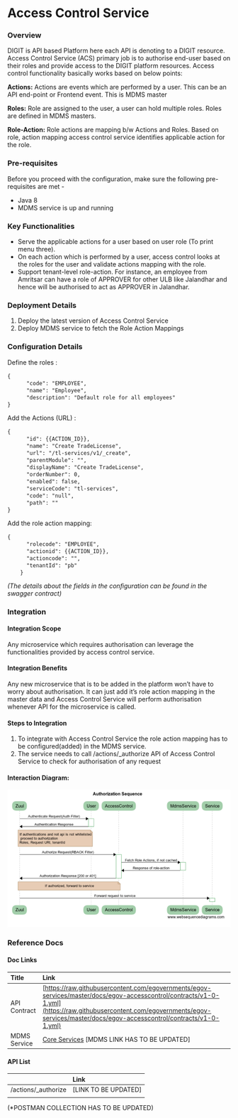 # Access Control Service

### Overview <a id="Overview"></a>

DIGIT is API based Platform here each API is denoting to a DIGIT resource. Access Control Service \(ACS\) primary job is to authorise end-user based on their roles and provide access to the DIGIT platform resources. Access control functionality basically works based on below points:

**Actions:** Actions are events which are performed by a user. This can be an API end-point or Frontend event. This is MDMS master

**Roles:** Role are assigned to the user, a user can hold multiple roles. Roles are defined in MDMS masters.

**Role-Action:** Role actions are mapping b/w Actions and Roles. Based on role, action mapping access control service identifies applicable action for the role.

### Pre-requisites <a id="Pre-requisites"></a>

Before you proceed with the configuration, make sure the following pre-requisites are met -

* Java 8
*  MDMS service is up and running

### Key Functionalities <a id="Key-Functionalities"></a>

* Serve the applicable actions for a user based on user role \(To print menu three\).
* On each action which is performed by a user, access control looks at the roles for the user and validate actions mapping with the role.
* Support tenant-level role-action. For instance, an employee from Amritsar can have a role of APPROVER for other ULB like Jalandhar and hence will be authorised to act as APPROVER in Jalandhar.

### Deployment Details <a id="Deployment-Details"></a>

1. Deploy the latest version of Access Control Service
2. Deploy MDMS service to fetch the Role Action Mappings

### Configuration Details <a id="Configuration-Details"></a>

Define the roles :

```text
{
      "code": "EMPLOYEE",
      "name": "Employee",
      "description": "Default role for all employees"
}
```

Add the Actions \(URL\) :

```text
{
      "id": {{ACTION_ID}},
      "name": "Create TradeLicense",
      "url": "/tl-services/v1/_create",
      "parentModule": "",
      "displayName": "Create TradeLicense",
      "orderNumber": 0,
      "enabled": false,
      "serviceCode": "tl-services",
      "code": "null",
      "path": ""
}
```

Add the role action mapping:

```text
{
      "rolecode": "EMPLOYEE",
      "actionid": {{ACTION_ID}},
      "actioncode": "",
      "tenantId": "pb"
    }
```

_\(The details about the fields in the configuration can be found in the swagger contract\)_

### Integration <a id="Integration"></a>

#### Integration Scope <a id="Integration-Scope"></a>

Any microservice which requires authorisation can leverage the functionalities provided by access control service.

#### Integration Benefits <a id="Integration-Benefits"></a>

Any new microservice that is to be added in the platform won’t have to worry about authorisation. It can just add it’s role action mapping in the master data and Access Control Service will perform authorisation whenever API for the microservice is called.

#### Steps to Integration <a id="Steps-to-Integration"></a>

1. To integrate with Access Control Service the role action mapping has to be configured\(added\) in the MDMS service.
2. The service needs to call /actions/\_authorize API of Access Control Service to check for authorisation of any request

#### Interaction Diagram:  <a id="Interaction-Diagram:"></a>

![](../../../.gitbook/assets/image%20%2878%29.png)

### Reference Docs <a id="Reference-Docs"></a>

#### Doc Links <a id="Doc-Links"></a>

| **Title**  | **Link** |
| :--- | :--- |
|  API Contract |  [https://raw.githubusercontent.com/egovernments/egov-services/master/docs/egov-accesscontrol/contracts/v1-0-1.yml](https://raw.githubusercontent.com/egovernments/egov-services/master/docs/egov-accesscontrol/contracts/v1-0-1.yml) |
|  MDMS Service | [Core Services](https://digit-discuss.atlassian.net/wiki/spaces/DD/pages/647299090/Core+Services)  \[MDMS LINK HAS TO BE UPDATED\] |

#### API List <a id="API-List"></a>

|  | **Link** |
| :--- | :--- |
|  /actions/\_authorize |  \[LINK TO BE UPDATED\] |
|  |  |

\(\*POSTMAN COLLECTION HAS TO BE UPDATED\)

